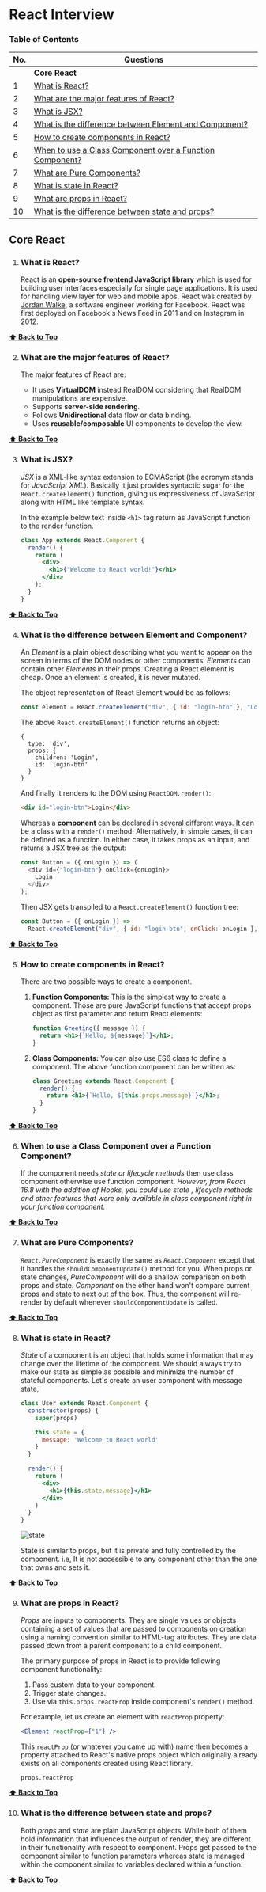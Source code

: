 # React Interview

### Table of Contents

| No. | Questions                                                                                                            |
| --- | -------------------------------------------------------------------------------------------------------------------- |
|     | **Core React**                                                                                                       |
| 1   | [What is React?](#what-is-react)                                                                                     |
| 2   | [What are the major features of React?](#what-are-the-major-features-of-react)                                       |
| 3   | [What is JSX?](#what-is-jsx)                                                                                         |
| 4   | [What is the difference between Element and Component?](#what-is-the-difference-between-element-and-component)       |
| 5   | [How to create components in React?](#how-to-create-components-in-react)                                             |
| 6   | [When to use a Class Component over a Function Component?](#when-to-use-a-class-component-over-a-function-component) |
| 7   | [What are Pure Components?](#what-are-pure-components)                                                               |
| 8   | [What is state in React?](#what-is-state-in-react)                                                                   |
| 9   | [What are props in React?](#what-are-props-in-react)                                                                 |
| 10  | [What is the difference between state and props?](#what-is-the-difference-between-state-and-props)                   |

## Core React

1. ### What is React?

   React is an **open-source frontend JavaScript library** which is used for building user interfaces especially for single page applications. It is used for handling view layer for web and mobile apps. React was created by [Jordan Walke](https://github.com/jordwalke), a software engineer working for Facebook. React was first deployed on Facebook's News Feed in 2011 and on Instagram in 2012.

**[⬆ Back to Top](#table-of-contents)**

2. ### What are the major features of React?

   The major features of React are:

   - It uses **VirtualDOM** instead RealDOM considering that RealDOM manipulations are expensive.
   - Supports **server-side rendering**.
   - Follows **Unidirectional** data flow or data binding.
   - Uses **reusable/composable** UI components to develop the view.

**[⬆ Back to Top](#table-of-contents)**

3. ### What is JSX?

   _JSX_ is a XML-like syntax extension to ECMAScript (the acronym stands for _JavaScript XML_). Basically it just provides syntactic sugar for the `React.createElement()` function, giving us expressiveness of JavaScript along with HTML like template syntax.

   In the example below text inside `<h1>` tag return as JavaScript function to the render function.

   ```jsx harmony
   class App extends React.Component {
     render() {
       return (
         <div>
           <h1>{"Welcome to React world!"}</h1>
         </div>
       );
     }
   }
   ```

**[⬆ Back to Top](#table-of-contents)**

4. ### What is the difference between Element and Component?

   An _Element_ is a plain object describing what you want to appear on the screen in terms of the DOM nodes or other components. _Elements_ can contain other _Elements_ in their props. Creating a React element is cheap. Once an element is created, it is never mutated.

   The object representation of React Element would be as follows:

   ```javascript
   const element = React.createElement("div", { id: "login-btn" }, "Login");
   ```

   The above `React.createElement()` function returns an object:

   ```
   {
     type: 'div',
     props: {
       children: 'Login',
       id: 'login-btn'
     }
   }
   ```

   And finally it renders to the DOM using `ReactDOM.render()`:

   ```html
   <div id="login-btn">Login</div>
   ```

   Whereas a **component** can be declared in several different ways. It can be a class with a `render()` method. Alternatively, in simple cases, it can be defined as a function. In either case, it takes props as an input, and returns a JSX tree as the output:

   ```javascript
   const Button = ({ onLogin }) => (
     <div id={"login-btn"} onClick={onLogin}>
       Login
     </div>
   );
   ```

   Then JSX gets transpiled to a `React.createElement()` function tree:

   ```javascript
   const Button = ({ onLogin }) =>
     React.createElement("div", { id: "login-btn", onClick: onLogin }, "Login");
   ```

**[⬆ Back to Top](#table-of-contents)**

5. ### How to create components in React?

   There are two possible ways to create a component.

   1. **Function Components:** This is the simplest way to create a component. Those are pure JavaScript functions that accept props object as first parameter and return React elements:

      ```jsx harmony
      function Greeting({ message }) {
        return <h1>{`Hello, ${message}`}</h1>;
      }
      ```

   2. **Class Components:** You can also use ES6 class to define a component. The above function component can be written as:

      ```jsx harmony
      class Greeting extends React.Component {
        render() {
          return <h1>{`Hello, ${this.props.message}`}</h1>;
        }
      }
      ```

**[⬆ Back to Top](#table-of-contents)**

6. ### When to use a Class Component over a Function Component?

   If the component needs _state or lifecycle methods_ then use class component otherwise use function component.
   _However, from React 16.8 with the addition of Hooks, you could use state , lifecycle methods and other features that were only available in class component right in your function component._

**[⬆ Back to Top](#table-of-contents)**

7. ### What are Pure Components?

   _`React.PureComponent`_ is exactly the same as _`React.Component`_ except that it handles the `shouldComponentUpdate()` method for you. When props or state changes, _PureComponent_ will do a shallow comparison on both props and state. _Component_ on the other hand won't compare current props and state to next out of the box. Thus, the component will re-render by default whenever `shouldComponentUpdate` is called.

**[⬆ Back to Top](#table-of-contents)**

8. ### What is state in React?

   _State_ of a component is an object that holds some information that may change over the lifetime of the component. We should always try to make our state as simple as possible and minimize the number of stateful components. Let's create an user component with message state,


    ```jsx harmony
    class User extends React.Component {
      constructor(props) {
        super(props)

        this.state = {
          message: 'Welcome to React world'
        }
      }

      render() {
        return (
          <div>
            <h1>{this.state.message}</h1>
          </div>
        )
      }
    }
    ```

    ![state](images/state.jpg)

    State is similar to props, but it is private and fully controlled by the component. i.e, It is not accessible to any component other than the one that owns and sets it.

**[⬆ Back to Top](#table-of-contents)**

9. ### What are props in React?

   _Props_ are inputs to components. They are single values or objects containing a set of values that are passed to components on creation using a naming convention similar to HTML-tag attributes. They are data passed down from a parent component to a child component.

   The primary purpose of props in React is to provide following component functionality:

   1. Pass custom data to your component.
   2. Trigger state changes.
   3. Use via `this.props.reactProp` inside component's `render()` method.

   For example, let us create an element with `reactProp` property:

   ```jsx harmony
   <Element reactProp={"1"} />
   ```

   This `reactProp` (or whatever you came up with) name then becomes a property attached to React's native props object which originally already exists on all components created using React library.

   ```
   props.reactProp
   ```

**[⬆ Back to Top](#table-of-contents)**

10. ### What is the difference between state and props?

    Both _props_ and _state_ are plain JavaScript objects. While both of them hold information that influences the output of render, they are different in their functionality with respect to component. Props get passed to the component similar to function parameters whereas state is managed within the component similar to variables declared within a function.

**[⬆ Back to Top](#table-of-contents)**
